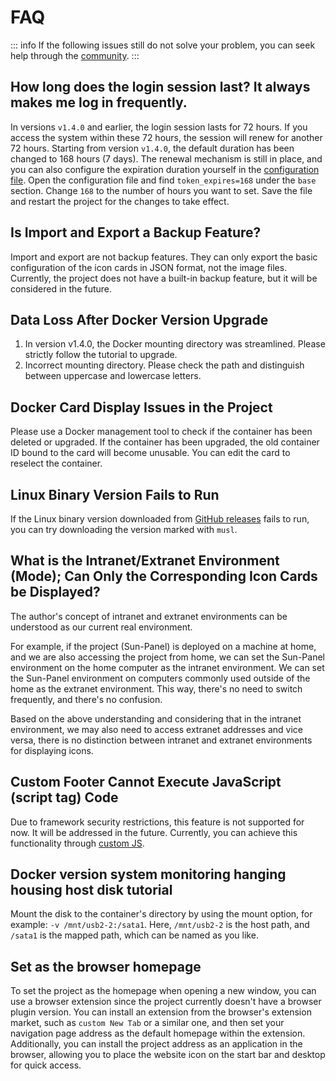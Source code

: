 # FAQ

::: info 
If the following issues still do not solve your problem, you can seek help through the [community](/introduce/author_groups.html).
:::

## How long does the login session last? It always makes me log in frequently.

In versions `v1.4.0` and earlier, the login session lasts for 72 hours. If you access the system within these 72 hours, the session will renew for another 72 hours. Starting from version `v1.4.0`, the default duration has been changed to 168 hours (7 days). The renewal mechanism is still in place, and you can also configure the expiration duration yourself in the [configuration file](../advanced/config.md). Open the configuration file and find `token_expires=168` under the `base` section. Change `168` to the number of hours you want to set. Save the file and restart the project for the changes to take effect.

## Is Import and Export a Backup Feature?

Import and export are not backup features. They can only export the basic configuration of the icon cards in JSON format, not the image files. Currently, the project does not have a built-in backup feature, but it will be considered in the future.

## Data Loss After Docker Version Upgrade

1. In version v1.4.0, the Docker mounting directory was streamlined. Please strictly follow the tutorial to upgrade.
2. Incorrect mounting directory. Please check the path and distinguish between uppercase and lowercase letters.

## Docker Card Display Issues in the Project

Please use a Docker management tool to check if the container has been deleted or upgraded. If the container has been upgraded, the old container ID bound to the card will become unusable. You can edit the card to reselect the container.

## Linux Binary Version Fails to Run

If the Linux binary version downloaded from [GitHub releases](https://github.com/hslr-s/sun-panel/releases) fails to run, you can try downloading the version marked with `musl`.

## What is the Intranet/Extranet Environment (Mode); Can Only the Corresponding Icon Cards be Displayed?

The author's concept of intranet and extranet environments can be understood as our current real environment.

For example, if the project (Sun-Panel) is deployed on a machine at home, and we are also accessing the project from home, we can set the Sun-Panel environment on the home computer as the intranet environment. We can set the Sun-Panel environment on computers commonly used outside of the home as the extranet environment. This way, there's no need to switch frequently, and there's no confusion.

Based on the above understanding and considering that in the intranet environment, we may also need to access extranet addresses and vice versa, there is no distinction between intranet and extranet environments for displaying icons.

## Custom Footer Cannot Execute JavaScript (script tag) Code

Due to framework security restrictions, this feature is not supported for now. It will be addressed in the future. Currently, you can achieve this functionality through [custom JS](../advanced/custom_js_css.md).

## Docker version system monitoring hanging housing host disk tutorial

Mount the disk to the container's directory by using the mount option, for example: `-v /mnt/usb2-2:/sata1`. Here, `/mnt/usb2-2` is the host path, and `/sata1` is the mapped path, which can be named as you like.

## Set as the browser homepage

To set the project as the homepage when opening a new window, you can use a browser extension since the project currently doesn't have a browser plugin version. You can install an extension from the browser's extension market, such as `custom New Tab` or a similar one, and then set your navigation page address as the default homepage within the extension. Additionally, you can install the project address as an application in the browser, allowing you to place the website icon on the start bar and desktop for quick access.